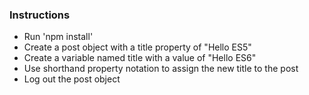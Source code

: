 ### Instructions

- Run 'npm install'
- Create a post object with a title property of "Hello ES5"
- Create a variable named title with a value of "Hello ES6"
- Use shorthand property notation to assign the new title to the post
- Log out the post object
